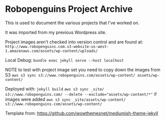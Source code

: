 # Robopenguins Project Archive

This is used to document the various projects that I've worked on.

It was imported from my previous Wordpress site.

Project images aren't checked into version control and are found at:
`http://www.robopenguins.com.s3-website-us-west-1.amazonaws.com/assets/wp-content/uploads/`

Local Debug:
`bundle exec jekyll serve --host localhost`

NOTE to test with project image set you need to copy down the images from S3
`aws s3 sync s3://www.robopenguins.com/assets/wp-content/ assets/wp-content/`

Deployed with:
`jekyll build`
`aws s3 sync _site/ s3://www.robopenguins.com/ --delete --exclude="assets/wp-content/*"`
if images were added
`aws s3 sync _site/assets/wp-content/ s3://www.robopenguins.com/assets/wp-content/`


Template from:
https://github.com/wowthemesnet/mediumish-theme-jekyll